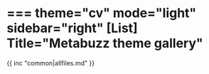 ===
theme="cv"
mode="light"
sidebar="right"
[List]
Title="Metabuzz theme gallery"
===

{{ inc "common|allfiles.md" }}



